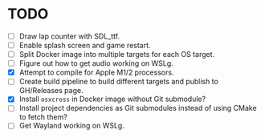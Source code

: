 # TODO
- [ ] Draw lap counter with SDL_ttf.
- [ ] Enable splash screen and game restart.
- [ ] Split Docker image into multiple targets for each OS target.
- [ ] Figure out how to get audio working on WSLg.
- [x] Attempt to compile for Apple M1/2 processors.
- [ ] Create build pipeline to build different targets and publish to GH/Releases page.
- [x] Install `osxcross` in Docker image without Git submodule?
- [ ] Install project dependencies as Git submodules instead of using CMake to fetch them?
- [ ] Get Wayland working on WSLg.
